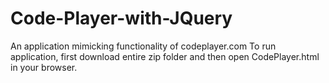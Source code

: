 # Code-Player-with-JQuery
An application mimicking functionality of codeplayer.com
To run application, first download entire zip folder and then open CodePlayer.html in your browser.
